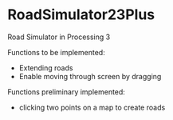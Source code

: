 # RoadSimulator23Plus
Road Simulator in Processing 3

Functions to be implemented:

- Extending roads
- Enable moving through screen by dragging

Functions preliminary implemented:

- clicking two points on a map to create roads
